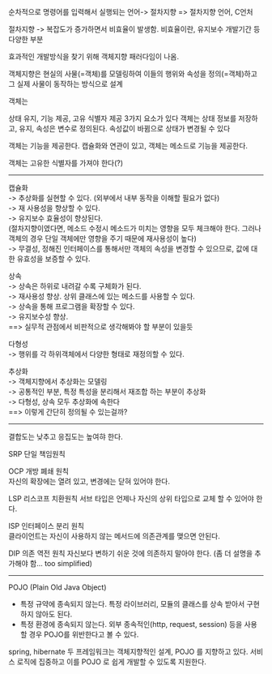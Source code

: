 순차적으로 명령어를 입력해서 실행되는 언어-> 절차지향
=> 절차지향 언어, C언처

절차지향 -> 복잡도가 증가하면서 비효율이 발생함. 비효율이란, 유지보수 개발기간 등 다양한 부분

효과적인 개발방식을 찾기 위해 객체지향 패러다임이 나옴.

객체지향은 현실의 사물(=객체)를 모델링하여 이들의 행위와 속성을 정의(=객체)하고 그 실제 사물이 동작하는 방식으로 설계


객체는

상태 유지, 기능 제공, 고유 식별자 제공 3가지 요소가 있다
객체는 상태 정보를 저장하고, 유지, 속성은 변수로 정의된다.
속성값이 바뀜으로 상태가 변경될 수 있다

객체는 기능을 제공한다. 캡슐화와 연관이 있고, 객체는 메소드로 기능을 제공한다.

객체는 고유한 식별자를 가져야 한다(?)

----------------

캡슐화  
-> 추상화를 실현할 수 있다. (외부에서 내부 동작을 이해할 필요가 없다)  
-> 재 사용성을 향상할 수 있다.  
-> 유지보수 효율성이 향상된다.  
(절차지향이였다면, 메소드 수정시 메소드가 미치는 영향을 모두 체크해야 한다. 그러나 객체의 경우 단일 객체에만 영향을 주기 때문에 재사용성이 높다)  
-> 무결성, 정해진 인터페이스를 통해서만 객체의 속성을 변경할 수 있으므로, 값에 대한 유효성을 보증할 수 있다.  

상속  
-> 상속은 하위로 내려갈 수록 구체화가 된다.  
-> 재사용성 향상. 상위 클래스에 있는 메소드를 사용할 수 있다.  
-> 상속을 통해 프로그램을 확장할 수 있다.  
-> 유지보수성 향상.  
==> 실무적 관점에서 비판적으로 생각해봐야 할 부분이 있을듯  

다형성  
-> 행위를 각 하위객체에서 다양한 형태로 재정의할 수 있다.


추상화  
-> 객체지향에서 추상화는 모델링  
-> 공통적인 부분, 특정 특성을 분리해서 재조합 하는 부분이 추상화  
-> 다형성, 상속 모두 추상화에 속한다  
==> 이렇게 간단히 정의될 수 있는걸까?  


-------

결합도는 낮추고 응집도는 높여햐 한다.

SRP 단일 책임원칙  


OCP 개방 폐쇄 원칙  
자신의 확장에는 열려 있고, 변경에는 닫혀 있어야 한다.  


LSP 리스코프 치환원칙
서브 타입은 언제나 자신의 상위 타입으로 교체 할 수 있어야 한다.  

ISP 인터페이스 분리 원칙  
클라이언트는 자신이 사용하지 않는 메서드에 의존관계를 맺으면 안된다. 


DIP 의존 역전 원칙
자신보다 변하기 쉬운 것에 의존하지 말아야 한다.
(좀 더 설명을 추가해야 함... too simplified)  

--------------

POJO (Plain Old Java Object)  
* 특정 규약에 종속되지 않는다. 특정 라이브러리, 모듈의 클래스를 상속 받아서 구현하지 않아도 된다.  
* 특정 환경에 종속되지 않는다. 외부 종속적인(http, request, session) 등을 사용할 경우 POJO를 위반한다고 볼 수 있다.  

spring, hibernate 두 프레임워크는 객체지향적인 설계, POJO 를 지향하고 있다. 서비스 로직에 집중하고 이를 POJO 로 쉽게 개발할 수 있도록 지원한다.






